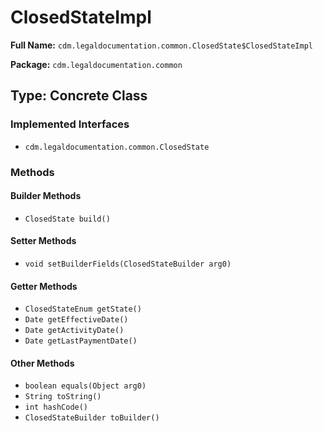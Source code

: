 # ClosedStateImpl

**Full Name:** `cdm.legaldocumentation.common.ClosedState$ClosedStateImpl`

**Package:** `cdm.legaldocumentation.common`

## Type: Concrete Class

### Implemented Interfaces

- `cdm.legaldocumentation.common.ClosedState`

### Methods

#### Builder Methods

- `ClosedState build()`

#### Setter Methods

- `void setBuilderFields(ClosedStateBuilder arg0)`

#### Getter Methods

- `ClosedStateEnum getState()`
- `Date getEffectiveDate()`
- `Date getActivityDate()`
- `Date getLastPaymentDate()`

#### Other Methods

- `boolean equals(Object arg0)`
- `String toString()`
- `int hashCode()`
- `ClosedStateBuilder toBuilder()`


